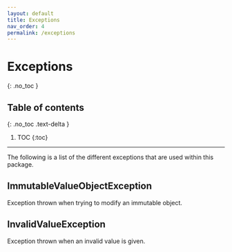 ```yaml
---
layout: default
title: Exceptions
nav_order: 4
permalink: /exceptions
---
```


# Exceptions
{: .no_toc }

## Table of contents
{: .no_toc .text-delta }

1. TOC
{:toc}

---

The following is a list of the different exceptions that are used within this package.

## ImmutableValueObjectException

Exception thrown when trying to modify an immutable object.

## InvalidValueException

Exception thrown when an invalid value is given.

